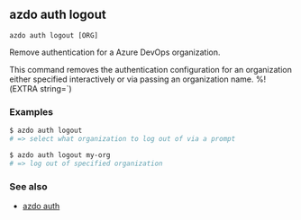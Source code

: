 ## azdo auth logout
```
azdo auth logout [ORG]
```
Remove authentication for a Azure DevOps organization.

This command removes the authentication configuration for an organization either specified
interactively or via passing an organization name.
%!(EXTRA string=`)
### Examples

```bash
$ azdo auth logout
# => select what organization to log out of via a prompt

$ azdo auth logout my-org
# => log out of specified organization
```

### See also

* [azdo auth](./azdo_auth.md)
